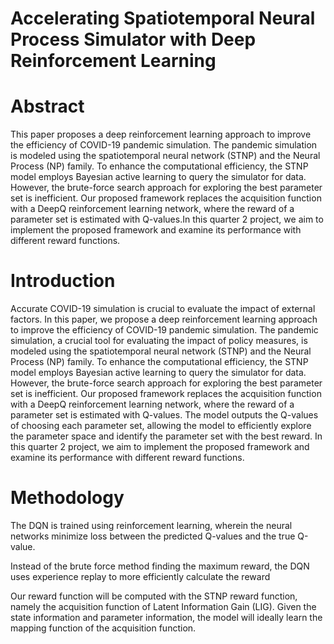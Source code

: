 # Accelerating Spatiotemporal Neural Process Simulator with Deep Reinforcement Learning


# Abstract

This paper proposes a deep reinforcement learning approach to improve the efficiency of COVID-19 pandemic simulation. The pandemic simulation is modeled using the spatiotemporal neural network (STNP) and the Neural Process (NP) family. To enhance the computational efficiency, the STNP model employs Bayesian active learning to query the simulator for data. However, the brute-force search approach for exploring the best parameter set is inefficient. Our proposed framework replaces the acquisition function with a DeepQ reinforcement learning network, where the reward of a parameter set is estimated with Q-values.In this quarter 2 project, we aim to implement the proposed framework and examine its performance with different reward functions.

# Introduction

Accurate COVID-19 simulation is crucial to evaluate the impact of external factors. In this paper, we propose a deep reinforcement learning approach to improve the efficiency of COVID-19 pandemic simulation. The pandemic simulation, a crucial tool for evaluating the impact of policy measures, is modeled using the spatiotemporal neural network (STNP) and the Neural Process (NP) family. To enhance the computational efficiency, the STNP model employs Bayesian active learning to query the simulator for data. However, the brute-force search approach for exploring the best parameter set is inefficient. Our proposed framework replaces the acquisition function with a DeepQ reinforcement learning network, where the reward of a parameter set is estimated with Q-values. The model outputs the Q-values of choosing each parameter set, allowing the model to efficiently explore the parameter space and identify the parameter set with the best reward. In this quarter 2 project, we aim to implement the proposed framework and examine its performance with different reward functions.

# Methodology

The DQN is trained using reinforcement learning, wherein the neural networks minimize loss between the predicted Q-values and the true Q-value. 

Instead of the brute force method finding the maximum reward, the DQN uses experience replay to more efficiently calculate the reward

Our reward function will be computed with the STNP reward function, namely the acquisition function of Latent Information Gain (LIG). Given the state information and parameter information, the model will ideally learn the mapping function of the acquisition function.
